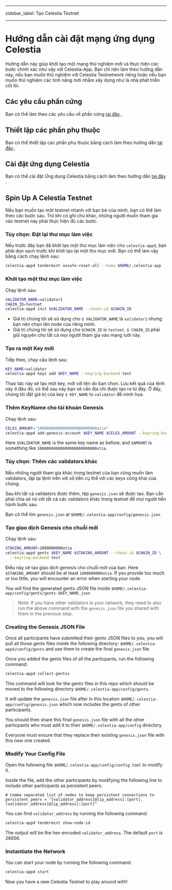 - - -
sidebar_label: Tạo Celestia Testnet
- - -

# Hướng dẫn cài đặt mạng ứng dụng Celestia

Hướng dẫn này giúp khởi tạo một mạng thử nghiệm mới và thực hiện các bước chính xác như vậy với Celestia-App. Bạn chỉ nên làm theo hướng dẫn này, nếu bạn muốn thử nghiệm với Celestia Testnetwork riêng hoặc nếu bạn muốn thử nghiệm các tính năng mới nhằm xây dựng như là nhà phát triển cốt lõi.

## Các yêu cầu phần cứng

Bạn có thể làm theo các yêu cầu về phần cứng [ tại đây ](../nodes/validator-node.md#hardware-requirements).

## Thiết lập các phần phụ thuộc

Bạn có thể thiết lập các phần phụ thuộc bằng cách làm theo hướng dẫn [ tại đây ](./environment.md).

## Cài đặt ứng dụng Celestia

Bạn có thể cài đặt Ứng dụng Celestia bằng cách làm theo hướng dẫn [ tại đây ](./celestia-app.md).

## Spin Up A Celestia Testnet

Nếu bạn muốn tạo một testnet nhanh với bạn bè của mình, bạn có thể làm theo các bước sau. Trừ khi có ghi chú khác, những người muốn tham gia vào testnet này phải thực hiện đủ các bước.

### Tùy chọn: Đặt lại thư mục làm việc

Nếu trước đây bạn đã khởi tạo một thư mục làm việc cho ` celestia-appd `, bạn phải dọn sạch trước khi khởi tạo lại một thư mục mới. Bạn có thể làm vậy bằng cách chạy lệnh sau:

```sh
celestia-appd tendermint unsafe-reset-all --home $HOME/.celestia-app
```

### Khởi tạo một thư mục làm việc

Chạy lệnh sau:

```sh
VALIDATOR_NAME=validator1
CHAIN_ID=testnet
celestia-appd init $VALIDATOR_NAME --chain-id $CHAIN_ID
```

* Giá trị chúng tôi sẽ sử dụng cho ` $ VALIDATOR_NAME ` là ` validator1 ` nhưng bạn nên chọn tên node của riêng mình.
* Giá trị chúng tôi sẽ sử dụng cho `$CHAIN_ID` is `testnet`. ` $ CHAIN_ID ` phải giữ nguyên cho tất cả mọi người tham gia vào mạng lưới này.

### Tạo ra một Key mới

Tiếp theo, chạy câu lệnh sau:

```sh
KEY_NAME=validator
celestia-appd keys add $KEY_NAME --keyring-backend test
```

Thao tác này sẽ tạo một key, mới với tên do bạn chọn. Lưu kết quả của lệnh này ở đâu đó; có thể sau này bạn sẽ cần địa chỉ được tạo ra từ đây. Ở đây, chúng tôi đặt giá trị của key ` $ KEY_NAME ` to ` validator ` để minh họa.

### Thêm KeyName cho tài khoản Genesis

Chạy lệnh sau:

```sh
CELES_AMOUNT="10000000000000000000000000utia"
celestia-appd add-genesis-account $KEY_NAME $CELES_AMOUNT --keyring-backend test
```

Here `$VALIDATOR_NAME` is the same key name as before; and `$AMOUNT` is something like `10000000000000000000000000utia`.

### Tùy chọn: Thêm các validators khác

Nếu những người tham gia khác trong testnet của bạn cũng muốn làm validators, lặp lại lệnh trên với số tiền cụ thể với các keys công khai của chúng.

Sau khi tất cả validators được thêm, tệp ` genesis.json ` sẽ được tạo. Bạn cần phải chia sẻ nó với tất cả các validators khác trong testnet để mọi người tiến hành bước sau.

Bạn có thể tìm `genesis.json` at `$HOME/.celestia-app/config/genesis.json`

### Tạo giao dịch Genesis cho chuỗi mới

Chạy lệnh sau:

```sh
STAKING_AMOUNT=1000000000utia
celestia-appd gentx $KEY_NAME $STAKING_AMOUNT --chain-id $CHAIN_ID \
  --keyring-backend test
```

Điều này sẽ tạo giao dịch genesis cho chuỗi mới của bạn. Here `$STAKING_AMOUNT` should be at least `1000000000utia`. If you provide too much or too little, you will encounter an error when starting your node.

You will find the generated gentx JSON file inside `$HOME/.celestia-app/config/gentx/gentx-$KEY_NAME.json`

> Note: If you have other validators in your network, they need to also run the above command with the `genesis.json` file you shared with them in the previous step.

### Creating the Genesis JSON File

Once all participants have submitted their gentx JSON files to you, you will pull all those gentx files inside the following directory: `$HOME/.celestia-appd/config/gentx` and use them to create the final `genesis.json` file.

Once you added the gentx files of all the particpants, run the following command:

```sh
celestia-appd collect-gentxs
```

This command will look for the gentx files in this repo which should be moved to the following directory `$HOME/.celestia-app/config/gentx`.

It will update the `genesis.json` file after in this location `$HOME/.celestia-app/config/genesis.json` which now includes the gentx of other participants.

You should then share this final `genesis.json` file with all the other particpants who must add it to their `$HOME/.celestia-app/config` directory.

Everyone must ensure that they replace their existing `genesis.json` file with this new one created.

### Modify Your Config File

Open the following file `$HOME/.celestia-app/config/config.toml` to modify it.

Inside the file, add the other participants by modifying the following line to include other participants as persistent peers:

```text
# Comma separated list of nodes to keep persistent connections to
persistent_peers = "[validator_address]@[ip_address]:[port],[validator_address]@[ip_address]:[port]"
```

You can find `validator_address` by running the following command:

```sh
celestia-appd tendermint show-node-id
```

The output will be the hex-encoded `validator_address`. The default `port` is 26656.

### Instantiate the Network

You can start your node by running the following command:

```sh
celestia-appd start
```

Now you have a new Celestia Testnet to play around with!
